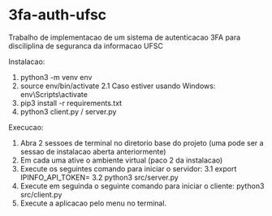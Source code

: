 # 3fa-auth-ufsc
Trabalho de implementacao de um sistema de autenticacao 3FA para disciliplina de seguranca da informacao UFSC

Instalacao: 
1. python3 -m venv env 
2. source env/bin/activate 
2.1 Caso estiver usando Windows:  env\Scripts\activate
3. pip3 install -r requirements.txt
4. python3 client.py / server.py


Execucao:
1. Abra 2 sessoes de terminal no diretorio base do projeto (uma pode ser a sessao de instalacao aberta anteriormente)
2. Em cada uma ative o ambiente virtual (paco 2 da instalacao)
3. Execute os seguintes comando para iniciar o servidor: 
3.1 export IPINFO_API_TOKEN=<api-token>
3.2 python3 src/server.py
4. Execute em seguinda o seguinte comando para iniciar o cliente: python3 src/client.py
5. Execute a aplicacao pelo menu no terminal.